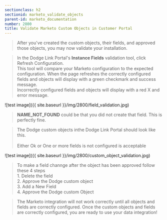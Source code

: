 ```yaml
---
sectionclass: h2
sectionid: marketo_validate_objects
parent-id: marketo_documentation
number: 2800
title: Validate Marketo Custom Objects in Customer Portal
---
```


>After you've created the custom objects, their fields, and approved those objects, you may now validate your installation.

>In the Dodge Link Portal's **Instance Fields** validation tool, click Refresh Configuration.  
This tool will compare your Marketo configuration to the expected configuration.
When the page refreshes the correctly configured fields and objects will display with a green checkmark and success message.   
Incorrectly configured fields and objects will display with a red X and error message.  

![test image]({{ site.baseurl }}/img/2800/field_validation.jpg)

>**NAME_NOT_FOUND** could be that you did not create that field.  This is perfectly fine.

>The Dodge custom objects inthe Dodge Link Portal should look like this.  
<br>Either Ok or One or more fields is not configured is acceptable

![test image]({{ site.baseurl }}/img/2800/custom_object_validation.jpg)


>To make a field channge after the object has been approved follow these 4 steps
<br>1. Delete the field
<br>2. Approve the Dodge custom object
<br>3. Add a New Field
<br>4. Approve the Dodge custom Object


>The Marketo integration will not work correctly until all objects and fields are correctly configured.
Once the custom objects and fields are correctly configured, you are ready to use your data integration!
